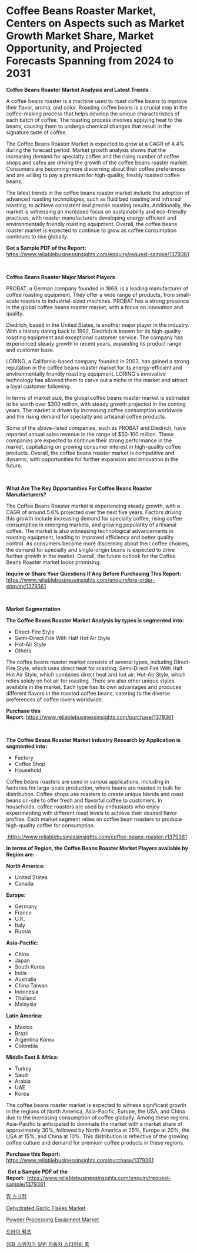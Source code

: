 <p><h1>Coffee Beans Roaster Market, Centers on Aspects such as Market Growth Market Share, Market Opportunity, and Projected Forecasts Spanning from 2024 to 2031</h1></p><p><strong>Coffee Beans Roaster Market Analysis and Latest Trends</strong></p>
<p><p>A coffee beans roaster is a machine used to roast coffee beans to improve their flavor, aroma, and color. Roasting coffee beans is a crucial step in the coffee-making process that helps develop the unique characteristics of each batch of coffee. The roasting process involves applying heat to the beans, causing them to undergo chemical changes that result in the signature taste of coffee.</p><p>The Coffee Beans Roaster Market is expected to grow at a CAGR of 4.4% during the forecast period. Market growth analysis shows that the increasing demand for specialty coffee and the rising number of coffee shops and cafes are driving the growth of the coffee beans roaster market. Consumers are becoming more discerning about their coffee preferences and are willing to pay a premium for high-quality, freshly roasted coffee beans.</p><p>The latest trends in the coffee beans roaster market include the adoption of advanced roasting technologies, such as fluid bed roasting and infrared roasting, to achieve consistent and precise roasting results. Additionally, the market is witnessing an increased focus on sustainability and eco-friendly practices, with roaster manufacturers developing energy-efficient and environmentally friendly roasting equipment. Overall, the coffee beans roaster market is expected to continue to grow as coffee consumption continues to rise globally.</p></p>
<p><strong>Get a Sample PDF of the Report:&nbsp;</strong> <a href="https://www.reliablebusinessinsights.com/enquiry/request-sample/1379361">https://www.reliablebusinessinsights.com/enquiry/request-sample/1379361</a></p>
<p>&nbsp;</p>
<p><strong>Coffee Beans Roaster Major Market Players</strong></p>
<p><p>PROBAT, a German company founded in 1868, is a leading manufacturer of coffee roasting equipment. They offer a wide range of products, from small-scale roasters to industrial-sized machines. PROBAT has a strong presence in the global coffee beans roaster market, with a focus on innovation and quality.</p><p>Diedrich, based in the United States, is another major player in the industry. With a history dating back to 1992, Diedrich is known for its high-quality roasting equipment and exceptional customer service. The company has experienced steady growth in recent years, expanding its product range and customer base.</p><p>LORING, a California-based company founded in 2003, has gained a strong reputation in the coffee beans roaster market for its energy-efficient and environmentally friendly roasting equipment. LORING's innovative technology has allowed them to carve out a niche in the market and attract a loyal customer following.</p><p>In terms of market size, the global coffee beans roaster market is estimated to be worth over $300 million, with steady growth projected in the coming years. The market is driven by increasing coffee consumption worldwide and the rising demand for specialty and artisanal coffee products.</p><p>Some of the above-listed companies, such as PROBAT and Diedrich, have reported annual sales revenue in the range of $50-100 million. These companies are expected to continue their strong performance in the market, capitalizing on growing consumer interest in high-quality coffee products. Overall, the coffee beans roaster market is competitive and dynamic, with opportunities for further expansion and innovation in the future.</p></p>
<p>&nbsp;</p>
<p><strong>What Are The Key Opportunities For Coffee Beans Roaster Manufacturers?</strong></p>
<p><p>The Coffee Beans Roaster market is experiencing steady growth, with a CAGR of around 5.6% projected over the next five years. Factors driving this growth include increasing demand for specialty coffee, rising coffee consumption in emerging markets, and growing popularity of artisanal coffee. The market is also witnessing technological advancements in roasting equipment, leading to improved efficiency and better quality control. As consumers become more discerning about their coffee choices, the demand for specialty and single-origin beans is expected to drive further growth in the market. Overall, the future outlook for the Coffee Beans Roaster market looks promising.</p></p>
<p><strong>Inquire or Share Your Questions If Any Before Purchasing This Report:</strong> <a href="https://www.reliablebusinessinsights.com/enquiry/pre-order-enquiry/1379361">https://www.reliablebusinessinsights.com/enquiry/pre-order-enquiry/1379361</a></p>
<p>&nbsp;</p>
<p><strong>Market Segmentation</strong></p>
<p><strong>The Coffee Beans Roaster Market Analysis by types is segmented into:</strong></p>
<p><ul><li>Direct-Fire Style</li><li>Semi-Direct Fire With Half Hot Air Style</li><li>Hot-Air Style</li><li>Others</li></ul></p>
<p><p>The coffee beans roaster market consists of several types, including Direct-Fire Style, which uses direct heat for roasting; Semi-Direct Fire With Half Hot Air Style, which combines direct heat and hot air; Hot-Air Style, which relies solely on hot air for roasting. There are also other unique styles available in the market. Each type has its own advantages and produces different flavors in the roasted coffee beans, catering to the diverse preferences of coffee lovers worldwide.</p></p>
<p><strong>Purchase this Report:&nbsp;</strong><a href="https://www.reliablebusinessinsights.com/purchase/1379361">https://www.reliablebusinessinsights.com/purchase/1379361</a></p>
<p>&nbsp;</p>
<p><strong>The Coffee Beans Roaster Market Industry Research by Application is segmented into:</strong></p>
<p><ul><li>Factory</li><li>Coffee Shop</li><li>Household</li></ul></p>
<p><p>Coffee beans roasters are used in various applications, including in factories for large-scale production, where beans are roasted in bulk for distribution. Coffee shops use roasters to create unique blends and roast beans on-site to offer fresh and flavorful coffee to customers. In households, coffee roasters are used by enthusiasts who enjoy experimenting with different roast levels to achieve their desired flavor profiles. Each market segment relies on coffee bean roasters to produce high-quality coffee for consumption.</p></p>
<p><a href="https://www.reliablebusinessinsights.com/coffee-beans-roaster-r1379361">&nbsp;https://www.reliablebusinessinsights.com/coffee-beans-roaster-r1379361</a></p>
<p><strong>In terms of Region, the Coffee Beans Roaster Market Players available by Region are:</strong></p>
<p>
    <p> <strong> North America: </strong>
        <ul>
            <li>United States</li>
            <li>Canada</li>
        </ul>
        </p> 
    <p> <strong> Europe: </strong>
        <ul>
            <li>Germany</li>
            <li>France</li>
            <li>U.K.</li>
            <li>Italy</li>
            <li>Russia</li>
        </ul>
        </p> 
    <p> <strong> Asia-Pacific: </strong>
        <ul>
            <li>China</li>
            <li>Japan</li>
            <li>South Korea</li>
            <li>India</li>
            <li>Australia</li>
            <li>China Taiwan</li>
            <li>Indonesia</li>
            <li>Thailand</li>
            <li>Malaysia</li>
        </ul>
        </p> 
    <p> <strong> Latin America: </strong>
        <ul>
            <li>Mexico</li>
            <li>Brazil</li>
            <li>Argentina Korea</li>
            <li>Colombia</li>
        </ul>
        </p> 
    <p> <strong> Middle East & Africa: </strong>
        <ul>
            <li>Turkey</li>
            <li>Saudi</li>
            <li>Arabia</li>
            <li>UAE</li>
            <li>Korea</li>
        </ul>
    </p>
    </p>
<p><p>The coffee beans roaster market is expected to witness significant growth in the regions of North America, Asia-Pacific, Europe, the USA, and China due to the increasing consumption of coffee globally. Among these regions, Asia-Pacific is anticipated to dominate the market with a market share of approximately 30%, followed by North America at 25%, Europe at 20%, the USA at 15%, and China at 10%. This distribution is reflective of the growing coffee culture and demand for premium coffee products in these regions.</p></p>
<p><strong>Purchase this Report: </strong><a href="https://www.reliablebusinessinsights.com/purchase/1379361">https://www.reliablebusinessinsights.com/purchase/1379361</a></p>
<p>&nbsp;<strong>Get a Sample PDF of the Report:&nbsp;&nbsp;</strong><a href="https://www.reliablebusinessinsights.com/enquiry/request-sample/1379361">https://www.reliablebusinessinsights.com/enquiry/request-sample/1379361</a></p>
<p><strong></strong></p>
<p><p><a href="https://medium.com/@alexemumu2022/%EB%A6%BD-%EC%8A%A4%ED%81%AC%EB%9F%BD-%EC%8B%9C%EC%9E%A5-%EC%A0%84%EB%A7%9D-%EC%99%84%EC%A0%84%ED%95%9C-%EC%82%B0%EC%97%85-%EB%B6%84%EC%84%9D-2024%EB%85%84%EB%B6%80%ED%84%B0-2031%EB%85%84%EA%B9%8C%EC%A7%80-bbef140ef2ed">립 스크럽</a></p><p><a href="https://github.com/NorbertYates/Market-Research-Report-List-5/blob/main/dehydrated-garlic-flakes-market.md">Dehydrated Garlic Flakes Market</a></p><p><a href="https://issuu.com/reportprime-2/docs/powder-processing-equipment-market-size-2030.pptx">Powder Processing Equipment Market</a></p><p><a href="https://medium.com/@nedaaracarroll656/%EA%B1%B4%EC%A1%B0-%ED%8E%8C%ED%94%84-%EC%8B%9C%EC%9E%A5-%EA%B7%9C%EB%AA%A8-%EC%A0%90%EC%9C%A0%EC%9C%A8-%EB%B0%8F-%ED%8A%B8%EB%A0%8C%EB%93%9C-%EB%B6%84%EC%84%9D-%EB%B3%B4%EA%B3%A0%EC%84%9C-%EC%B5%9C%EC%A2%85-%EC%82%AC%EC%9A%A9%EC%B2%98-%EC%82%B0%EC%97%85%EC%9A%A9-%EA%B3%BC%ED%95%99-%EC%97%B0%EA%B5%AC-%EA%B8%B0%ED%83%80-%EC%9B%90%EB%A3%8C%EB%B3%84-%EB%B0%8F-2031%EB%85%84%EA%B9%8C%EC%A7%80%EC%9D%98-%EC%98%88%EC%B8%A1-038381ccf6c9">드라이 펌프</a></p><p><a href="https://github.com/rustymarie2024/Market-Research-Report-List-1/blob/main/3726367162863.md">점화 스위치가 달린 자동차 스티어링 록</a></p></p>
